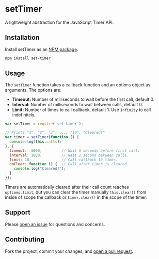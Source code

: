 setTimer
========

A lightweight abstraction for the JavaScript Timer API.

## Installation

Install setTimer as an [NPM package](https://www.npmjs.org/package/set-timer).

```sh
npm install set-timer
```

## Usage

The `setTimer` function takes a callback function and an options object as arguments. The options are:

* **Timeout:** Number of milliseconds to wait before the first call, default 0.
* **Interval:** Number of milliseconds to wait between calls, default 0.
* **Limit:** Number of times to call callback, default 1. Use `Infinity` to call indefinitely.

```javascript
var setTimer = require('set-timer');

// Prints "1", "2", "3", ..., "10", "Cleared!"
var timer = setTimer(function () {
  console.log(this.calls);
}, {
  timeout:  5000,         // Wait 5 seconds before first call.
  interval: 1000,         // Wait 1 second between calls.
  limit: 10,              // Call callback 10 times.
  onClear: function () {  // Call after timer is cleared.
    console.log("Cleared!");
  }
});
```

Timers are automatically cleared after their call count reaches `options.limit`, but you can clear the timer manually `this.clear()` from inside of scope the callback or `timer.clear()` in the scope of the timer.

## Support

Please [open an issue](https://github.com/fraction/set-timer/issues/new) for questions and concerns.

## Contributing

Fork the project, commit your changes, and [open a pull request](https://github.com/fraction/set-timer/compare/).
